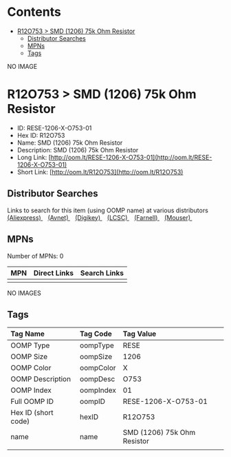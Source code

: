 



Contents
========

* [R12O753 > SMD (1206) 75k Ohm Resistor](#r12o753--smd-1206-75k-ohm-resistor)
	* [Distributor Searches](#distributor-searches)
	* [MPNs](#mpns)
	* [Tags](#tags)
  
NO IMAGE  
# R12O753 > SMD (1206) 75k Ohm Resistor

- ID: RESE-1206-X-O753-01
- Hex ID: R12O753
- Name: SMD (1206) 75k Ohm Resistor
- Description: SMD (1206) 75k Ohm Resistor
- Long Link: [http://oom.lt/RESE-1206-X-O753-01](http://oom.lt/RESE-1206-X-O753-01)
- Short Link: [http://oom.lt/R12O753](http://oom.lt/R12O753)

## Distributor Searches
  
Links to search for this item (using OOMP name) at various distributors  
[(Aliexpress) ](https://www.aliexpress.com/wholesale?SearchText=1117SMD+1206+75k+Ohm+Resistor)&nbsp;&nbsp;&nbsp;[(Avnet) ](https://www.avnet.com/shop/us/search/SMD+1206+75k+Ohm+Resistor)&nbsp;&nbsp;&nbsp;[(Digikey) ](https://www.digikey.co.uk/en/products/result?s=SMD+1206+75k+Ohm+Resistor)&nbsp;&nbsp;&nbsp;[(LCSC) ](https://www.lcsc.com/search?q=SMD+1206+75k+Ohm+Resistor)&nbsp;&nbsp;&nbsp;[(Farnell) ](https://uk.farnell.com/search?st=SMD+1206+75k+Ohm+Resistor)&nbsp;&nbsp;&nbsp;[(Mouser) ](https://www.mouser.com/c/?q=SMD+1206+75k+Ohm+Resistor)&nbsp;&nbsp;&nbsp;
## MPNs
  
Number of MPNs: 0  

|MPN|Direct Links|Search Links|
| :--- | :--- | :--- |
||||
  
NO IMAGES  
## Tags
  

|Tag Name|Tag Code|Tag Value|
| :--- | :--- | :--- |
|OOMP Type|oompType|RESE|
|OOMP Size|oompSize|1206|
|OOMP Color|oompColor|X|
|OOMP Description|oompDesc|O753|
|OOMP Index|oompIndex|01|
|Full OOMP ID|oompID|RESE-1206-X-O753-01|
|Hex ID (short code)|hexID|R12O753|
|name|name|SMD (1206) 75k Ohm Resistor|
||||
